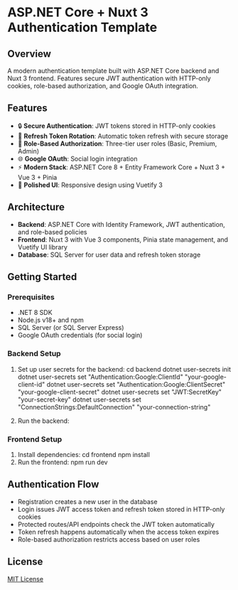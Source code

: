 # ASP.NET Core + Nuxt 3 Authentication Template

## Overview
A modern authentication template built with ASP.NET Core backend and Nuxt 3 frontend. Features secure JWT authentication with HTTP-only cookies, role-based authorization, and Google OAuth integration.

## Features
- 🔒 **Secure Authentication**: JWT tokens stored in HTTP-only cookies
- 🔄 **Refresh Token Rotation**: Automatic token refresh with secure storage
- 👤 **Role-Based Authorization**: Three-tier user roles (Basic, Premium, Admin)
- 🌐 **Google OAuth**: Social login integration
- ⚡ **Modern Stack**: ASP.NET Core 8 + Entity Framework Core + Nuxt 3 + Vue 3 + Pinia
- 💅 **Polished UI**: Responsive design using Vuetify 3

## Architecture
- **Backend**: ASP.NET Core with Identity Framework, JWT authentication, and role-based policies
- **Frontend**: Nuxt 3 with Vue 3 components, Pinia state management, and Vuetify UI library
- **Database**: SQL Server for user data and refresh token storage

## Getting Started

### Prerequisites
- .NET 8 SDK
- Node.js v18+ and npm
- SQL Server (or SQL Server Express)
- Google OAuth credentials (for social login)

### Backend Setup
1. Set up user secrets for the backend:
cd backend
dotnet user-secrets init
dotnet user-secrets set "Authentication:Google:ClientId" "your-google-client-id"
dotnet user-secrets set "Authentication:Google:ClientSecret" "your-google-client-secret"
dotnet user-secrets set "JWT:SecretKey" "your-secret-key"
dotnet user-secrets set "ConnectionStrings:DefaultConnection" "your-connection-string"

2. Run the backend:
### Frontend Setup
1. Install dependencies:
cd frontend
npm install
2. Run the frontend:
npm run dev


## Authentication Flow
- Registration creates a new user in the database
- Login issues JWT access token and refresh token stored in HTTP-only cookies
- Protected routes/API endpoints check the JWT token automatically
- Token refresh happens automatically when the access token expires
- Role-based authorization restricts access based on user roles

## License
[MIT License](LICENSE)
